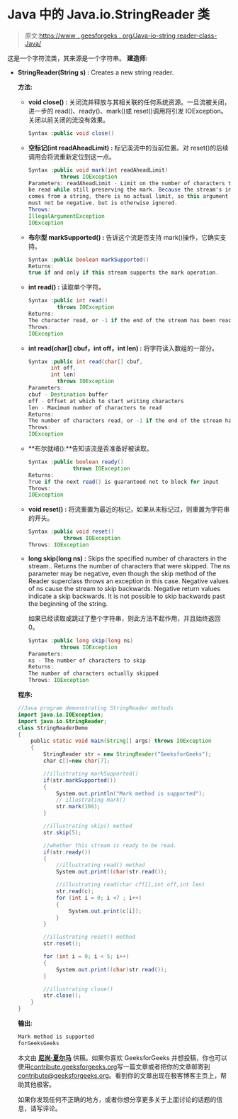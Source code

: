 # Java 中的 Java.io.StringReader 类

> 原文:[https://www . geesforgeks . org/Java-io-string reader-class-Java/](https://www.geeksforgeeks.org/java-io-stringreader-class-java/)

这是一个字符流类，其来源是一个字符串。
**建造师:**

*   **StringReader(String s) :** Creates a new string reader.

    **方法:**

    *   **void close() :** 关闭流并释放与其相关联的任何系统资源。一旦流被关闭，进一步的 read()、ready()、mark()或 reset()调用将引发 IOException。关闭以前关闭的流没有效果。

        ```java
        Syntax :public void close()

        ```

    *   **空标记(int readAheadLimit) :** 标记溪流中的当前位置。对 reset()的后续调用会将流重新定位到这一点。

        ```java
        Syntax :public void mark(int readAheadLimit)
                  throws IOException
        Parameters: readAheadLimit - Limit on the number of characters that may 
        be read while still preserving the mark. Because the stream's input 
        comes from a string, there is no actual limit, so this argument 
        must not be negative, but is otherwise ignored.
        Throws:
        IllegalArgumentException
        IOException
        ```

    *   **布尔型 markSupported() :** 告诉这个流是否支持 mark()操作，它确实支持。

        ```java
        Syntax :public boolean markSupported()
        Returns:
        true if and only if this stream supports the mark operation.
        ```

    *   **int read() :** 读取单个字符。

        ```java
        Syntax :public int read()
                 throws IOException
        Returns:
        The character read, or -1 if the end of the stream has been reached
        Throws:
        IOException
        ```

    *   **int read(char[] cbuf，int off，int len) :** 将字符读入数组的一部分。

        ```java
        Syntax :public int read(char[] cbuf,
               int off,
               int len)
                 throws IOException
        Parameters:
        cbuf - Destination buffer
        off - Offset at which to start writing characters
        len - Maximum number of characters to read
        Returns:
        The number of characters read, or -1 if the end of the stream has been reached
        Throws:
        IOException
        ```

    *   **布尔就绪():**告知该流是否准备好被读取。

        ```java
        Syntax :public boolean ready()
                      throws IOException
        Returns:
        True if the next read() is guaranteed not to block for input
        Throws:
        IOException
        ```

    *   **void reset() :** 将流重置为最近的标记，如果从未标记过，则重置为字符串的开头。

        ```java
        Syntax :public void reset()
                   throws IOException
        Throws: IOException 
        ```

    *   **long skip(long ns) :** Skips the specified number of characters in the stream.. Returns the number of characters that were skipped.
        The ns parameter may be negative, even though the skip method of the Reader superclass throws an exception in this case. Negative values of ns cause the stream to skip backwards. Negative return values indicate a skip backwards. It is not possible to skip backwards past the beginning of the string.

        如果已经读取或跳过了整个字符串，则此方法不起作用，并且始终返回 0。

        ```java
        Syntax :public long skip(long ns)
                  throws IOException
        Parameters:
        ns - The number of characters to skip
        Returns:
        The number of characters actually skipped
        Throws: IOException
        ```

    **程序:**

    ```java
    //Java program demonstrating StringReader methods
    import java.io.IOException;
    import java.io.StringReader;
    class StringReaderDemo
    {
        public static void main(String[] args) throws IOException
        {
            StringReader str = new StringReader("GeeksforGeeks");
            char c[]=new char[7];

            //illustrating markSupported()
            if(str.markSupported())
            {
                System.out.println("Mark method is supported");
                // illustrating mark()
                str.mark(100);
            }

            //illustrating skip() method
            str.skip(5);

            //whether this stream is ready to be read.
            if(str.ready())
            {
                //illustrating read() method
                System.out.print((char)str.read());

                //illustrating read(char cff[],int off,int len)
                str.read(c);
                for (int i = 0; i <7 ; i++) 
                {
                    System.out.print(c[i]);
                }
            }

            //illustrating reset() method
            str.reset();

            for (int i = 0; i < 5; i++) 
            {
                System.out.print((char)str.read());
            }

            //illustrating close()
            str.close();
        }
    }
    ```

    **输出:**

    ```java
    Mark method is supported
    forGeeksGeeks
    ```

    本文由 **[尼尚·夏尔马](https://www.facebook.com/ChippingEye2766)** 供稿。如果你喜欢 GeeksforGeeks 并想投稿，你也可以使用[contribute.geeksforgeeks.org](http://www.contribute.geeksforgeeks.org)写一篇文章或者把你的文章邮寄到 contribute@geeksforgeeks.org。看到你的文章出现在极客博客主页上，帮助其他极客。

    如果你发现任何不正确的地方，或者你想分享更多关于上面讨论的话题的信息，请写评论。